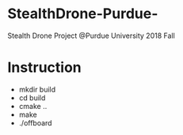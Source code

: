# StealthDrone-Purdue-
Stealth Drone Project @Purdue University 2018 Fall 


# Instruction
- mkdir build
- cd build
- cmake ..
- make
- ./offboard 
